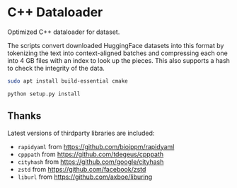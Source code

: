 # C++ Dataloader

Optimized C++ dataloader for dataset.

The scripts convert downloaded HuggingFace datasets into this format by tokenizing the text into context-aligned batches and compressing each one into 4 GB files with an index to look up the pieces.  This also supports a hash to check the integrity of the data.

```bash
sudo apt install build-essential cmake

python setup.py install
```

## Thanks

Latest versions of thirdparty libraries are included:

* `rapidyaml` from https://github.com/biojppm/rapidyaml
* `cpppath` from https://github.com/tdegeus/cpppath
* `cityhash` from https://github.com/google/cityhash
* `zstd` from https://github.com/facebook/zstd
* `liburl` from https://github.com/axboe/liburing
